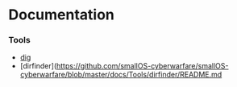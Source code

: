 # Documentation

### Tools
- [dig](https://github.com/smallOS-cyberwarfare/smallOS-cyberwarfare/blob/master/docs/Tools/dig/README.md)  
- [dirfinder](https://github.com/smallOS-cyberwarfare/smallOS-cyberwarfare/blob/master/docs/Tools/dirfinder/README.md
